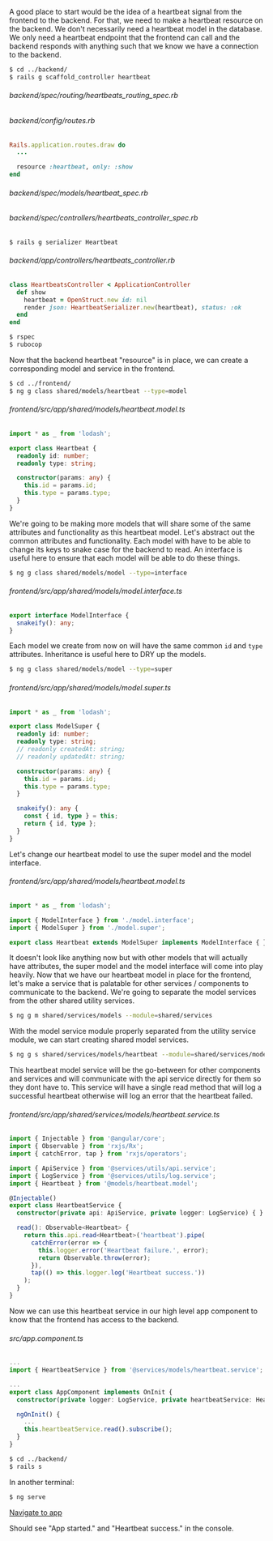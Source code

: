 A good place to start would be the idea of a heartbeat signal from the frontend to the backend.
For that, we need to make a heartbeat resource on the backend.
We don't necessarily need a heartbeat model in the database.
We only need a heartbeat endpoint that the frontend can call and the backend responds with anything such that we know we have a connection to the backend.

```bash
$ cd ../backend/
$ rails g scaffold_controller heartbeat
```

###### backend/spec/routing/heartbeats_routing_spec.rb

###### backend/config/routes.rb

```ruby
Rails.application.routes.draw do
  ...

  resource :heartbeat, only: :show
end

```

###### backend/spec/models/heartbeat_spec.rb

###### backend/spec/controllers/heartbeats_controller_spec.rb

```bash
$ rails g serializer Heartbeat
```

###### backend/app/controllers/heartbeats_controller.rb

```ruby
class HeartbeatsController < ApplicationController
  def show
    heartbeat = OpenStruct.new id: nil
    render json: HeartbeatSerializer.new(heartbeat), status: :ok
  end
end

```

```bash
$ rspec
$ rubocop
```

Now that the backend heartbeat "resource" is in place, we can create a corresponding model and service in the frontend.

```bash
$ cd ../frontend/
$ ng g class shared/models/heartbeat --type=model
```

###### frontend/src/app/shared/models/heartbeat.model.ts

```ts
import * as _ from 'lodash';

export class Heartbeat {
  readonly id: number;
  readonly type: string;

  constructor(params: any) {
    this.id = params.id;
    this.type = params.type;
  }
}

```

We're going to be making more models that will share some of the same attributes and functionality as this heartbeat model.
Let's abstract out the common attributes and functionality.
Each model with have to be able to change its keys to snake case for the backend to read.
An interface is useful here to ensure that each model will be able to do these things.

```bash
$ ng g class shared/models/model --type=interface
```

###### frontend/src/app/shared/models/model.interface.ts

```ts
export interface ModelInterface {
  snakeify(): any;
}

```

Each model we create from now on will have the same common `id` and `type` attributes.
Inheritance is useful here to DRY up the models.

```bash
$ ng g class shared/models/model --type=super
```

###### frontend/src/app/shared/models/model.super.ts

```ts
import * as _ from 'lodash';

export class ModelSuper {
  readonly id: number;
  readonly type: string;
  // readonly createdAt: string;
  // readonly updatedAt: string;

  constructor(params: any) {
    this.id = params.id;
    this.type = params.type;
  }

  snakeify(): any {
    const { id, type } = this;
    return { id, type };
  }
}

```

Let's change our heartbeat model to use the super model and the model interface.

###### frontend/src/app/shared/models/heartbeat.model.ts

```ts
import * as _ from 'lodash';

import { ModelInterface } from './model.interface';
import { ModelSuper } from './model.super';

export class Heartbeat extends ModelSuper implements ModelInterface { }

```

It doesn't look like anything now but with other models that will actually have attributes, the super model and the model interface will come into play heavily.
Now that we have our heartbeat model in place for the frontend, let's make a service that is palatable for other services / components to communicate to the backend.
We're going to separate the model services from the other shared utility services.

```bash
$ ng g m shared/services/models --module=shared/services
```

With the model service module properly separated from the utility service module, we can start creating shared model services.

```bash
$ ng g s shared/services/models/heartbeat --module=shared/services/models
```

This heartbeat model service will be the go-between for other components and services and will communicate with the api service directly for them so they dont have to. This service will have a single read method that will log a successful heartbeat otherwise will log an error that the heartbeat failed.

###### frontend/src/app/shared/services/models/heartbeat.service.ts

```ts
import { Injectable } from '@angular/core';
import { Observable } from 'rxjs/Rx';
import { catchError, tap } from 'rxjs/operators';

import { ApiService } from '@services/utils/api.service';
import { LogService } from '@services/utils/log.service';
import { Heartbeat } from '@models/heartbeat.model';

@Injectable()
export class HeartbeatService {
  constructor(private api: ApiService, private logger: LogService) { }

  read(): Observable<Heartbeat> {
    return this.api.read<Heartbeat>('heartbeat').pipe(
      catchError(error => {
        this.logger.error('Heartbeat failure.', error);
        return Observable.throw(error);
      }),
      tap(() => this.logger.log('Heartbeat success.'))
    );
  }
}

```

Now we can use this heartbeat service in our high level app component to know that the frontend has access to the backend.

###### src/app.component.ts

```ts
...
import { HeartbeatService } from '@services/models/heartbeat.service';

...
export class AppComponent implements OnInit {
  constructor(private logger: LogService, private heartbeatService: HeartbeatService) { }

  ngOnInit() {
    ...
    this.heartbeatService.read().subscribe();
  }
}

```

```bash
$ cd ../backend/
$ rails s
```

In another terminal:

```bash
$ ng serve
```

[Navigate to app](http://localhost:4200/)

Should see "App started." and "Heartbeat success." in the console.

